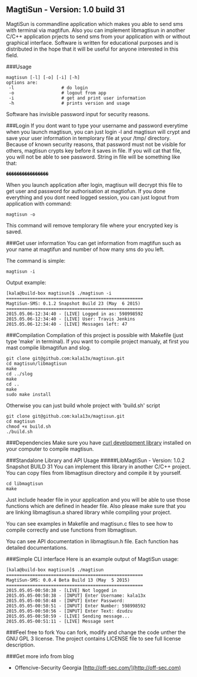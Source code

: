 MagtiSun - Version: 1.0 build 31
----

 MagtiSun is commandline application which makes you able to send sms with terminal via magtifun. Also you can implement libmagtisun in another C/C++ application prjects to send sms from your application with or without graphical interface. Software is written for educational purposes and is distributed in the hope that it will be useful for anyone interested in this field.

###Usage
```
magtisun [-l] [-o] [-i] [-h]
options are:
 -l                  # do login
 -o                  # logout from app
 -i                  # get and print user information
 -h                  # prints version and usage
```
Software has invisible password input for security reasons.

###Login
If you dont want to type your username and password everytime when you launch magtisun, you can just login -l and magtisun will crypt and save your user information in templorary file at your /tmp/ directory. Because of known security reasons, that password must not be visible for others, magtisun crypts key before it saves in file. If you will cat that file, you will not be able to see password. String in file will be something like that:
```
����������������
```
When you launch application after login, magtisun will decrypt this file to get user and password for authorisation at magtiofun. If you done everything and you dont need logged session, you can just logout from application with command:
```
magtisun -o
```
This command will remove templorary file where your encrypted key is saved.

###Get user information
You can get information from magtifun such as your name at magtifun and number of how many sms do you left.

The command is simple:
```
magtisun -i
```

Output example:

```
[kala@build-box magtisun]$ ./magtisun -i
====================================================
MagtiSun-SMS: 0.1.2 Snapshot Build 23 (May  6 2015)
====================================================
2015.05.06-12:34:40 - [LIVE] Logged in as: 598998592
2015.05.06-12:34:40 - [LIVE] User: Travis Jenkins
2015.05.06-12:34:40 - [LIVE] Messages left: 47
```

###Compilation
Compilation of this project is possible with Makefile (just type 'make' in terminal).
If you want to compile project manualy, at first you mast compile libmagtifun and slog. 

```
git clone git@github.com:kala13x/magtisun.git
cd magtisun/libmagtisun
make
cd ../slog
make
cd ..
make
sudo make install
```

Otherwise you can just build whole project with 'build.sh' script

```
git clone git@github.com:kala13x/magtisun.git
cd magtisun
chmod +x build.sh
./build.sh
```

###Dependencies
Make sure you have [curl development library](https://github.com/bagder/curl) installed on your computer to compile magtisun.

###Standalone Library and API Usage
#####LibMagtiSun - Version: 1.0.2 Snapshot BUILD 31
You can implement this library in another C/C++ project. You can copy files from libmagtisun directory and compile it by yourself.
```
cd libmagtisun
make
```
Just include header file in your application and you will be able to use those functions which are defined in header file. Also please make sure that you are linking libmagtisun.a shared library while compiling your project.

You can see examples in Makefile and magtisun.c files to see how to compile correctly and use functions from libmagtisun. 

You can see API documentation in libmagtisun.h file. Each function has detailed documentations.


###Simple CLI interface
Here is an example output of MagtiSun usage:
```
[kala@build-box magtisun]$ ./magtisun 
====================================================
MagtiSun-SMS: 0.0.4 Beta Build 13 (May  5 2015)
====================================================
2015.05.05-00:50:38 - [LIVE] Not logged in
2015.05.05-00:50:38 - [INPUT] Enter Username: kala13x
2015.05.05-00:50:48 - [INPUT] Enter Password: 
2015.05.05-00:50:51 - [INPUT] Enter Number: 598998592
2015.05.05-00:50:56 - [INPUT] Enter Text: dzudzu
2015.05.05-00:50:59 - [LIVE] Sending message...
2015.05.05-00:51:11 - [LIVE] Message sent
```

###Feel free to fork
You can fork, modify and change the code unther the GNU GPL 3 license. The project contains LICENSE file to see full license description.

###Get more info from blog
- Offencive-Security Georgia [http://off-sec.com/](http://off-sec.com)
